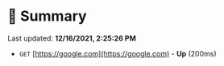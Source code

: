 # 📖 Summary
Last updated: **12/16/2021, 2:25:26 PM**

- `GET` [https://google.com](https://google.com) - **Up** (200ms)
